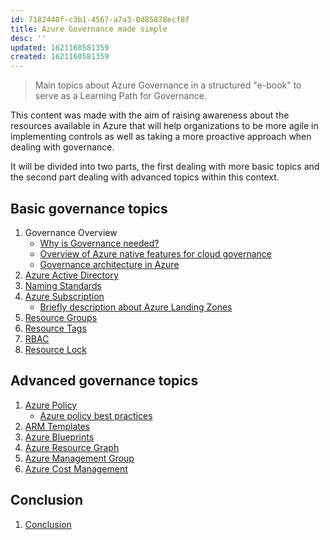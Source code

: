 ```yaml
---
id: 7182440f-c3b1-4567-a7a3-0d85878ecf8f
title: Azure Governance made simple
desc: ''
updated: 1621160581359
created: 1621160581359
---
```


>Main topics about Azure Governance in a structured "e-book" to serve as a Learning Path for Governance.

This content was made with the aim of raising awareness about the resources available in Azure that will help organizations to be more agile in implementing controls as well as taking a more proactive approach when dealing with governance.

It will be divided into two parts, the first dealing with more basic topics and the second part dealing with advanced topics within this context.

## Basic governance topics

1. Governance Overview
   - [Why is Governance needed?](governance-needed.md)
   - [Overview of Azure native features for cloud governance](overview-native-features.md)
   - [Governance architecture in Azure](governance-architecture.md)
2. [Azure Active Directory](aad.md)
3. [Naming Standards](naming.md)
4. [Azure Subscription](subscription.md)
   - [Briefly description about Azure Landing Zones](subscription.md#briefly-description-about-azure-landing-zones)
5. [Resource Groups](resource-groups.md)
6. [Resource Tags](resource-tags.md)
7. [RBAC](rbac.md)
8. [Resource Lock](resource-lock.md)

## Advanced governance topics

1. [Azure Policy](policy.md)
   - [Azure policy best practices](policy-best-practices.md)
2. [ARM Templates](arm.md)
3. [Azure Blueprints](blueprints.md)
4. [Azure Resource Graph](resource-graph.md)
5. [Azure Management Group](management-group.md)
6. [Azure Cost Management](cost-management.md)

## Conclusion

1. [Conclusion](conclusion.md)
